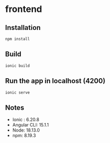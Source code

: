 # frontend

## Installation

```
npm install
```

## Build

```
ionic build
```

## Run the app in localhost (4200)

```
ionic serve
```

## Notes
- Ionic : 6.20.8
- Angular CLI: 15.1.1
- Node: 18.13.0
- npm: 8.19.3
